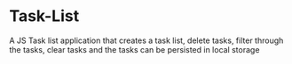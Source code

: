 # Task-List
A JS  Task list application that creates a task list, delete tasks, filter through the tasks, clear tasks and the tasks can be persisted in local storage  
